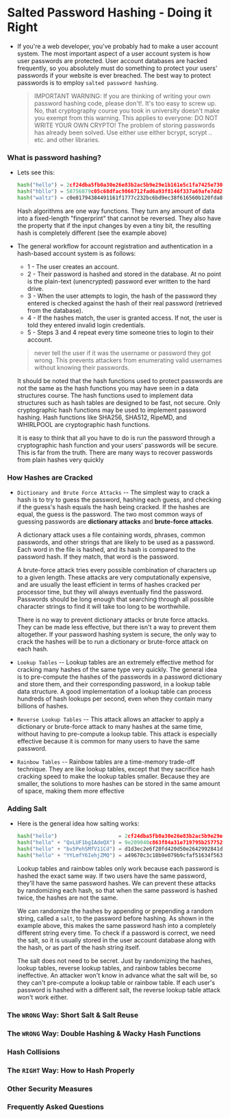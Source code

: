# Salted Password Hashing - Doing it Right

- If you're a web developer, you've probably had to make a user account system. The most important aspect of a user account system is how user passwords are protected. User account databases are hacked frequently, so you absolutely must do something to protect your users' passwords if your website is ever breached. The best way to protect passwords is to employ `salted password hashing`.

  > IMPORTANT WARNING: If you are thinking of writing your own password hashing code, please don't!. It's too easy to screw up. No, that cryptography course you took in university doesn't make you exempt from this warning. This applies to everyone: DO NOT WRITE YOUR OWN CRYPTO! The problem of storing passwords has already been solved. Use either use either bcrypt, scrypt .. etc. and other libraries.

### What is password hashing?

- Lets see this:
  ```python
  hash("hello") = 2cf24dba5fb0a30e26e83b2ac5b9e29e1b161e5c1fa7425e73043362938b9824
  hash("hbllo") = 58756879c05c68dfac9866712fad6a93f8146f337a69afe7dd238f3364946366
  hash("waltz") = c0e81794384491161f1777c232bc6bd9ec38f616560b120fda8e90f383853542
  ```
  Hash algorithms are one way functions. They turn any amount of data into a fixed-length "fingerprint" that cannot be reversed. They also have the property that if the input changes by even a tiny bit, the resulting hash is completely different (see the example above)
  
- The general workflow for account registration and authentication in a hash-based account system is as follows:
  - 1 - The user creates an account.
  - 2 - Their password is hashed and stored in the database. At no point is the plain-text (unencrypted) password ever written to the hard drive.
  - 3 - When the user attempts to login, the hash of the password they entered is checked against the hash of their real password (retrieved from the database).
  - 4 - If the hashes match, the user is granted access. If not, the user is told they entered invalid login credentials.
  - 5 - Steps 3 and 4 repeat every time someone tries to login to their account.
  
  > never tell the user if it was the username or password they got wrong. This prevents attackers from enumerating valid usernames without knowing their passwords.
  
  It should be noted that the hash functions used to protect passwords are not the same as the hash functions you may have seen in a data structures course. The hash functions used to implement data structures such as hash tables are designed to be fast, not secure. Only cryptographic hash functions may be used to implement password hashing. Hash functions like SHA256, SHA512, RipeMD, and WHIRLPOOL are cryptographic hash functions.
  
  It is easy to think that all you have to do is run the password through a cryptographic hash function and your users' passwords will be secure. This is far from the truth. There are many ways to recover passwords from plain hashes very quickly

### How Hashes are Cracked

- `Dictionary and Brute Force Attacks` -- The simplest way to crack a hash is to try to guess the password, hashing each guess, and checking if the guess's hash equals the hash being cracked. If the hashes are equal, the guess is the password. The two most common ways of guessing passwords are __dictionary attacks__ and __brute-force attacks__.

  A dictionary attack uses a file containing words, phrases, common passwords, and other strings that are likely to be used as a password. Each word in the file is hashed, and its hash is compared to the password hash. If they match, that word is the password.
  
  A brute-force attack tries every possible combination of characters up to a given length. These attacks are very computationally expensive, and are usually the least efficient in terms of hashes cracked per processor time, but they will always eventually find the password. Passwords should be long enough that searching through all possible character strings to find it will take too long to be worthwhile.
  
  There is no way to prevent dictionary attacks or brute force attacks. They can be made less effective, but there isn't a way to prevent them altogether. If your password hashing system is secure, the only way to crack the hashes will be to run a dictionary or brute-force attack on each hash.
  
- `Lookup Tables` -- Lookup tables are an extremely effective method for cracking many hashes of the same type very quickly. The general idea is to pre-compute the hashes of the passwords in a password dictionary and store them, and their corresponding password, in a lookup table data structure. A good implementation of a lookup table can process hundreds of hash lookups per second, even when they contain many billions of hashes.

- `Reverse Lookup Tables` -- This attack allows an attacker to apply a dictionary or brute-force attack to many hashes at the same time, without having to pre-compute a lookup table. This attack is especially effective because it is common for many users to have the same password.

- `Rainbow Tables` -- Rainbow tables are a time-memory trade-off technique. They are like lookup tables, except that they sacrifice hash cracking speed to make the lookup tables smaller. Because they are smaller, the solutions to more hashes can be stored in the same amount of space, making them more effective

### Adding Salt

- Here is the general idea how salting works:
  ```python
  hash("hello")                    = 2cf24dba5fb0a30e26e83b2ac5b9e29e1b161e5c1fa7425e73043362938b9824
  hash("hello" + "QxLUF1bgIAdeQX") = 9e209040c863f84a31e719795b2577523954739fe5ed3b58a75cff2127075ed1
  hash("hello" + "bv5PehSMfV11Cd") = d1d3ec2e6f20fd420d50e2642992841d8338a314b8ea157c9e18477aaef226ab
  hash("hello" + "YYLmfY6IehjZMQ") = a49670c3c18b9e079b9cfaf51634f563dc8ae3070db2c4a8544305df1b60f007
  ```
  Lookup tables and rainbow tables only work because each password is hashed the exact same way. If two users have the same password, they'll have the same password hashes. We can prevent these attacks by randomizing each hash, so that when the same password is hashed twice, the hashes are not the same.
  
  We can randomize the hashes by appending or prepending a random string, called a `salt`, to the password before hashing. As shown in the example above, this makes the same password hash into a completely different string every time. To check if a password is correct, we need the salt, so it is usually stored in the user account database along with the hash, or as part of the hash string itself.
  
  The salt does not need to be secret. Just by randomizing the hashes, lookup tables, reverse lookup tables, and rainbow tables become ineffective. An attacker won't know in advance what the salt will be, so they can't pre-compute a lookup table or rainbow table. If each user's password is hashed with a different salt, the reverse lookup table attack won't work either.

### The `WRONG` Way: Short Salt & Salt Reuse

### The `WRONG` Way: Double Hashing & Wacky Hash Functions

### Hash Collisions

### The `RIGHT` Way: How to Hash Properly

### Other Security Measures

### Frequently Asked Questions
